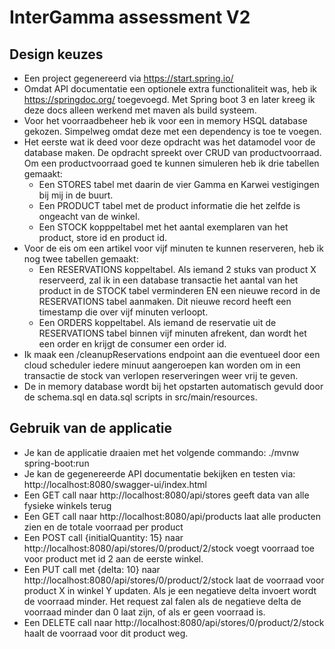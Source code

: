 # InterGamma assessment V2


## Design keuzes
* Een project gegenereerd via https://start.spring.io/
* Omdat API documentatie een optionele extra functionaliteit was, heb ik https://springdoc.org/ toegevoegd. Met Spring boot 3 en later kreeg ik deze docs alleen werkend met maven als build systeem.
* Voor het voorraadbeheer heb ik voor een in memory HSQL database gekozen. Simpelweg omdat deze met een dependency is toe te voegen.
* Het eerste wat ik deed voor deze opdracht was het datamodel voor de database maken. De opdracht spreekt over CRUD van productvoorraad. Om een productvoorraad goed te kunnen simuleren heb ik drie tabellen gemaakt:
  * Een STORES tabel met daarin de vier Gamma en Karwei vestigingen bij mij in de buurt.
  * Een PRODUCT tabel met de product informatie die het zelfde is ongeacht van de winkel.
  * Een STOCK kopppeltabel met het aantal exemplaren van het product, store id en product id.
* Voor de eis om een artikel voor vijf minuten te kunnen reserveren, heb ik nog twee tabellen gemaakt:
  * Een RESERVATIONS koppeltabel. Als iemand 2 stuks van product X reserveerd, zal ik in een database transactie het aantal van het product in de STOCK tabel verminderen EN een nieuwe record in de RESERVATIONS tabel aanmaken. Dit nieuwe record heeft een timestamp die over vijf minuten verloopt.
  * Een ORDERS koppeltabel. Als iemand de reservatie uit de RESERVATIONS tabel binnen vijf minuten afrekent, dan wordt het een order en krijgt de consumer een order id.
* Ik maak een /cleanupReservations endpoint aan die eventueel door een cloud scheduler iedere minuut aangeroepen kan worden om in een transactie de stock van verlopen reserveringen weer vrij te geven.
* De in memory database wordt bij het opstarten automatisch gevuld door de schema.sql en data.sql scripts in src/main/resources.

## Gebruik van de applicatie
* Je kan de applicatie draaien met het volgende commando: ./mvnw spring-boot:run
* Je kan de gegenereerde API documentatie bekijken en testen via: http://localhost:8080/swagger-ui/index.html
* Een GET call naar http://localhost:8080/api/stores geeft data van alle fysieke winkels terug
* Een GET call naar http://localhost:8080/api/products laat alle producten zien en de totale voorraad per product
* Een POST call {initialQuantity: 15} naar http://localhost:8080/api/stores/0/product/2/stock voegt voorraad toe voor product met id 2 aan de eerste winkel.
* Een PUT call met {delta: 10} naar http://localhost:8080/api/stores/0/product/2/stock laat de voorraad voor product X in winkel Y updaten. Als je een negatieve delta invoert wordt de voorraad minder. Het request zal falen als de negatieve delta de voorraad minder dan 0 laat zijn, of als er geen voorraad is.
* Een DELETE call naar http://localhost:8080/api/stores/0/product/2/stock haalt de voorraad voor dit product weg.
